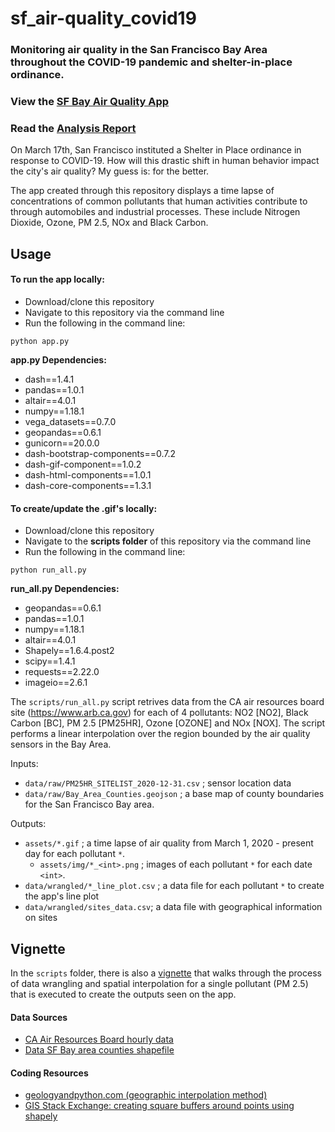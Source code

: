 # sf_air-quality_covid19

### Monitoring air quality in the San Francisco Bay Area throughout the COVID-19 pandemic and shelter-in-place ordinance.

### View the [SF Bay Air Quality App](https://sf-aq-covid19.herokuapp.com/)

### Read the [Analysis Report](https://github.com/cgostic/sf_air-quality_covid19/blob/master/docs/NO2_analysis_2020_04_05.md)

On March 17th, San Francisco instituted a Shelter in Place ordinance in response to COVID-19. How will this drastic shift in
human behavior impact the city's air quality? My guess is: for the better.

The app created through this repository displays a time lapse of concentrations of common pollutants that human activities contribute to through automobiles and industrial processes. These include Nitrogen Dioxide, Ozone, PM 2.5, NOx and Black Carbon.
                            

## Usage

#### To run the app locally:

- Download/clone this repository
- Navigate to this repository via the command line
- Run the following in the command line:

```
python app.py
```

**app.py Dependencies:**

- dash==1.4.1
- pandas==1.0.1
- altair==4.0.1
- numpy==1.18.1
- vega_datasets==0.7.0
- geopandas==0.6.1
- gunicorn==20.0.0
- dash-bootstrap-components==0.7.2
- dash-gif-component==1.0.2
- dash-html-components==1.0.1
- dash-core-components==1.3.1

#### To create/update the .gif's locally:

- Download/clone this repository
- Navigate to the **scripts folder** of this repository via the command line
- Run the following in the command line:

```
python run_all.py
```

**run_all.py Dependencies:**

- geopandas==0.6.1
- pandas==1.0.1
- numpy==1.18.1
- altair==4.0.1
- Shapely==1.6.4.post2
- scipy==1.4.1
- requests==2.22.0
- imageio==2.6.1

The `scripts/run_all.py` script retrives data from the CA air resources board site (https://www.arb.ca.gov) for each of 4 pollutants: 
NO2 [NO2], Black Carbon [BC], PM 2.5 [PM25HR], Ozone [OZONE] and NOx [NOX]. The script performs a linear interpolation over the region
bounded by the air quality sensors in the Bay Area.

Inputs:

- `data/raw/PM25HR_SITELIST_2020-12-31.csv` ; sensor location data
- `data/raw/Bay_Area_Counties.geojson` ; a base map of county boundaries for the San Francisco Bay area.

Outputs:

- `assets/*.gif` ; a time lapse of air quality from March 1, 2020 - present day for each pollutant `*`.
  - `assets/img/*_<int>.png` ; images of each pollutant `*` for each date `<int>`.
- `data/wrangled/*_line_plot.csv` ; a data file for each pollutant `*` to create the app's line plot
- `data/wrangled/sites_data.csv`; a data file with geographical information on sites



## Vignette

In the `scripts` folder, there is also a [vignette](https://github.com/cgostic/sf_air-quality_covid19/blob/master/docs/interpolate_pm25_vignette.ipynb) that walks through the process of data wrangling and spatial interpolation
for a single pollutant (PM 2.5) that is executed to create the outputs seen on the app.


#### Data Sources

- [CA Air Resources Board hourly data](https://www.arb.ca.gov/aqmis2/aqdselect.php?tab=hourly)
- [Data SF Bay area counties shapefile](https://data.sfgov.org/Geographic-Locations-and-Boundaries/Bay-Area-Counties/s9wg-vcph)

#### Coding Resources

- [geologyandpython.com (geographic interpolation method)](http://geologyandpython.com/ml-interpolation-method.html)
- [GIS Stack Exchange: creating square buffers around points using shapely](https://gis.stackexchange.com/questions/314949/creating-square-buffers-around-points-using-shapely)

